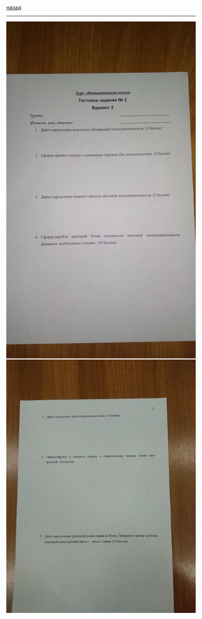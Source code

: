 [назад](isit-1-1.md#Математический-анализ)
***
![матанализ практика вариант часть 1](images/mathan/theory/att2/th2.1.jpg)
![матанализ практика вариант часть 2](images/mathan/theory/att2/th2.2.jpg)
